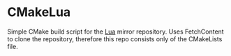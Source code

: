 # CMakeLua
Simple CMake build script for the [Lua](https://github.com/lua/lua) mirror repository.
Uses FetchContent to clone the repository, therefore this repo consists only of the CMakeLists file.
